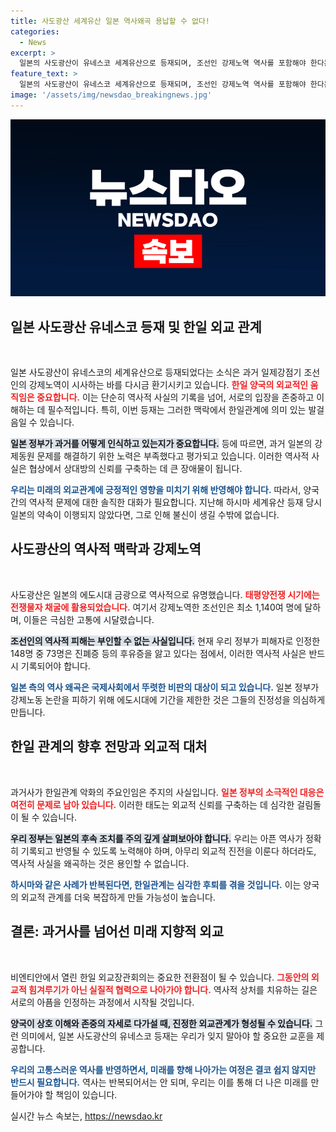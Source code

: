 ```yaml
---
title: 사도광산 세계유산 일본 역사왜곡 용납할 수 없다!
categories:
  - News
excerpt: >
  일본의 사도광산이 유네스코 세계유산으로 등재되며, 조선인 강제노역 역사를 포함해야 한다는 조건이 관철됐다. 그러나 일본의 역사 왜곡 시도가 심각해진 가운데, 과거 하시마 사례가 재현될 경우 한일관계는 다시 악화할 수 있다.
feature_text: >
  일본의 사도광산이 유네스코 세계유산으로 등재되며, 조선인 강제노역 역사를 포함해야 한다는 조건이 관철됐다. 그러나 일본의 역사 왜곡 시도가 심각해진 가운데, 과거 하시마 사례가 재현될 경우 한일관계는 다시 악화할 수 있다.
image: '/assets/img/newsdao_breakingnews.jpg'
---
```


<p><img src="/assets/img/newsdao_breakingnews.jpg" alt="flaretime 속보" /></p>

<h2 data-ke-size="size26">일본 사도광산 유네스코 등재 및 한일 외교 관계</h2>

<p data-ke-size="size16">&nbsp;</p>

<p>일본 사도광산이 유네스코의 세계유산으로 등재되었다는 소식은 과거 일제강점기 조선인의 강제노역이 시사하는 바를 다시금 환기시키고 있습니다. <b><span style="color: #ee2323;">한일 양국의 외교적인 움직임은 중요합니다.</span></b> 이는 단순히 역사적 사실의 기록을 넘어, 서로의 입장을 존중하고 이해하는 데 필수적입니다. 특히, 이번 등재는 그러한 맥락에서 한일관계에 의미 있는 발걸음일 수 있습니다. </p>

<p><b><span style="background-color: #21538527;">일본 정부가 과거를 어떻게 인식하고 있는지가 중요합니다.</span></b> 등에 따르면, 과거 일본의 강제동원 문제를 해결하기 위한 노력은 부족했다고 평가되고 있습니다. 이러한 역사적 사실은 협상에서 상대방의 신뢰를 구축하는 데 큰 장애물이 됩니다. </p>

<p><b><span style="color: #1a5490;">우리는 미래의 외교관계에 긍정적인 영향을 미치기 위해 반영해야 합니다.</span></b> 따라서, 양국 간의 역사적 문제에 대한 솔직한 대화가 필요합니다. 지난해 하시마 세계유산 등재 당시 일본의 약속이 이행되지 않았다면, 그로 인해 불신이 생길 수밖에 없습니다. </p>

<h2 data-ke-size="size26">사도광산의 역사적 맥락과 강제노역</h2>

<p data-ke-size="size16">&nbsp;</p>

<p>사도광산은 일본의 에도시대 금광으로 역사적으로 유명했습니다. <b><span style="color: #ee2323;">태평양전쟁 시기에는 전쟁물자 채굴에 활용되었습니다.</span></b> 여기서 강제노역한 조선인은 최소 1,140여 명에 달하며, 이들은 극심한 고통에 시달렸습니다. </p>

<p><b><span style="background-color: #21538527;">조선인의 역사적 피해는 부인할 수 없는 사실입니다.</span></b> 현재 우리 정부가 피해자로 인정한 148명 중 73명은 진폐증 등의 후유증을 앓고 있다는 점에서, 이러한 역사적 사실은 반드시 기록되어야 합니다. </p>

<p><b><span style="color: #1a5490;">일본 측의 역사 왜곡은 국제사회에서 뚜렷한 비판의 대상이 되고 있습니다.</span></b> 일본 정부가 강제노동 논란을 피하기 위해 에도시대에 기간을 제한한 것은 그들의 진정성을 의심하게 만듭니다. </p>

<h2 data-ke-size="size26">한일 관계의 향후 전망과 외교적 대처</h2>

<p data-ke-size="size16">&nbsp;</p>

<p>과거사가 한일관계 악화의 주요인임은 주지의 사실입니다. <b><span style="color: #ee2323;">일본 정부의 소극적인 대응은 여전히 문제로 남아 있습니다.</span></b> 이러한 태도는 외교적 신뢰를 구축하는 데 심각한 걸림돌이 될 수 있습니다. </p>

<p><b><span style="background-color: #21538527;">우리 정부는 일본의 후속 조치를 주의 깊게 살펴보아야 합니다.</span></b> 우리는 아픈 역사가 정확히 기록되고 반영될 수 있도록 노력해야 하며, 아무리 외교적 진전을 이룬다 하더라도, 역사적 사실을 왜곡하는 것은 용인할 수 없습니다. </p>

<p><b><span style="color: #1a5490;">하시마와 같은 사례가 반복된다면, 한일관계는 심각한 후퇴를 겪을 것입니다.</span></b> 이는 양국의 외교적 관계를 더욱 복잡하게 만들 가능성이 높습니다. </p>

<h2 data-ke-size="size26">결론: 과거사를 넘어선 미래 지향적 외교</h2>

<p data-ke-size="size16">&nbsp;</p>

<p>비엔티안에서 열린 한일 외교장관회의는 중요한 전환점이 될 수 있습니다. <b><span style="color: #ee2323;">그동안의 외교적 힘겨루기가 아닌 실질적 협력으로 나아가야 합니다.</span></b> 역사적 상처를 치유하는 길은 서로의 아픔을 인정하는 과정에서 시작될 것입니다. </p>

<p><b><span style="background-color: #21538527;">양국이 상호 이해와 존중의 자세로 다가설 때, 진정한 외교관계가 형성될 수 있습니다.</span></b> 그런 의미에서, 일본 사도광산의 유네스코 등재는 우리가 잊지 말아야 할 중요한 교훈을 제공합니다. </p>

<p><b><span style="color: #1a5490;">우리의 고통스러운 역사를 반영하면서, 미래를 향해 나아가는 여정은 결코 쉽지 않지만 반드시 필요합니다.</span></b> 역사는 반복되어서는 안 되며, 우리는 이를 통해 더 나은 미래를 만들어가야 할 책임이 있습니다.</p>
실시간 뉴스 속보는, <a href="https://newsdao.kr" rel="dofollow">https://newsdao.kr</a>


